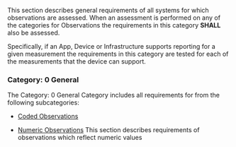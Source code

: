 <!-- general.md {% comment %}
*****************************************************************************************
*                            WARNING: DO NOT EDIT THIS FILE                             *
*                                                                                       *
* This file is generated by SUSHI. Any edits you make to this file will be overwritten. *
*                                                                                       *
* To change the contents of this file, edit the original source file at:                *
* ig-data\input\pagecontent\20_general.md                                               *
*****************************************************************************************
{% endcomment %} -->
This section describes general requirements of all systems for which observations are
assessed.  When an assessment is performed on any of the categories for Observations
the requirements in this category **SHALL** also be assessed.

Specifically, if an App, Device or Infrastructure supports reporting for a given measurement
the requirements in this category are tested for each of the measurements that the device
can support.
<span id='0-general'/>
### Category: 0 General

The Category: 0 General Category includes all requirements for from the following subcategories:
 * [Coded Observations](coded_observations.html)

 * [Numeric Observations](numeric_observations.html)
   This section describes requirements of observations which reflect numeric values

